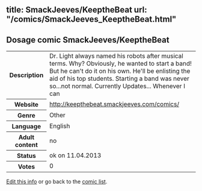 title: SmackJeeves/KeeptheBeat
url: "/comics/SmackJeeves_KeeptheBeat.html"
---
Dosage comic SmackJeeves/KeeptheBeat
-----------------------------------------

<table class="comicinfo">
<tr>
<th>Description</th><td>Dr. Light always named his robots after musical terms. Why? Obviously, he wanted to start a band! But he can't do it on his own. He'll be enlisting the aid of his top students. Starting a band was never so...not normal. Currently Updates... Whenever I can</td>
</tr>
<tr>
<th>Website</th><td><a href="http://keepthebeat.smackjeeves.com/comics/">http://keepthebeat.smackjeeves.com/comics/</a></td>
</tr>
<tr>
<th>Genre</th><td>Other</td>
</tr>
<tr>
<th>Language</th><td>English</td>
</tr>
<tr>
<th>Adult content</th><td>no</td>
</tr>
<tr>
<th>Status</th><td>ok on 11.04.2013</td>
</tr>
<tr>
<th>Votes</th><td>0</div></td>
</tr>
</table>

[Edit this info](/comics/SmackJeeves_KeeptheBeat_edit.html) or go back to the [comic list](../comic-index.html).
